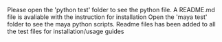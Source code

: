 Please open the 'python test' folder to see the python file. A README.md file is avaliable with the instruction for installation
Open the 'maya test' folder to see the maya python scripts. Readme files has been added to all the test files for installation/usage guides
